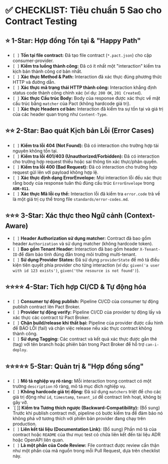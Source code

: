# ✅ **CHECKLIST: Tiêu chuẩn 5 Sao cho Contract Testing**

## ⭐ **1-Star: Hợp đồng Tồn tại & "Happy Path"**
* `[ ]` **Tồn tại file contract:** Đã tạo file contract (`*.pact.json`) cho cặp consumer-provider.
* `[ ]` **Kiểm tra luồng thành công:** Đã có ít nhất một "interaction" kiểm tra kịch bản thành công cơ bản nhất.
* `[ ]` **Xác thực Method & Path:** Interaction đã xác thực đúng phương thức HTTP và đường dẫn.
* `[ ]` **Xác thực mã trạng thái HTTP thành công:** Interaction khẳng định status code thành công chính xác (ví dụ: `200 OK`, `201 Created`).
* `[ ]` **Xác thực Cấu trúc Body:** Body của response được xác thực về mặt cấu trúc bằng `matcher` của Pact (không hardcode giá trị).
* `[ ]` **Xác thực Headers cơ bản:** Interaction đã kiểm tra sự tồn tại và giá trị của các header quan trọng như `Content-Type`.

## ⭐⭐ **2-Star: Bao quát Kịch bản Lỗi (Error Cases)**
* `[ ]` **Kiểm tra lỗi 404 (Not Found):** Đã có interaction cho trường hợp tài nguyên không tồn tại.
* `[ ]` **Kiểm tra lỗi 401/403 (Unauthorized/Forbidden):** Đã có interaction cho trường hợp request thiếu hoặc sai thông tin xác thực/phân quyền.
* `[ ]` **Kiểm tra lỗi 400 (Bad Request):** Đã có interaction cho trường hợp request gửi lên với payload không hợp lệ.
* `[ ]` **Xác thực định dạng ErrorEnvelope:** Mọi interaction lỗi đều xác thực rằng body của response tuân thủ đúng cấu trúc `ErrorEnvelope` trong **`ADR-011`**.
* `[ ]` **Xác thực Mã lỗi cụ thể:** Interaction lỗi đã kiểm tra `error.code` trả về là một giá trị cụ thể trong file `standards/error-codes.md`.

## ⭐⭐⭐ **3-Star: Xác thực theo Ngữ cảnh (Context-Aware)**
* `[ ]` **Header Authorization sử dụng matcher:** Contract đã bao gồm header `Authorization` và sử dụng matcher (không hardcode token).
* `[ ]` **Bao gồm Tenant Header:** Interaction đã bao gồm header `X-Tenant-ID` để đảm bảo tính đúng đắn trong môi trường multi-tenant.
* `[ ]` **Sử dụng Provider States:** Đã sử dụng `providerState` để mô tả điều kiện tiên quyết phía provider cho từng interaction (ví dụ: `given('a user with id 123 exists')`, `given('the resource is not found')`).

## ⭐⭐⭐⭐ **4-Star: Tích hợp CI/CD & Tự động hóa**
* `[ ]` **Consumer tự động publish:** Pipeline CI/CD của consumer tự động publish contract lên Pact Broker.
* `[ ]` **Provider tự động verify:** Pipeline CI/CD của provider tự động lấy và xác thực các contract từ Pact Broker.
* `[ ]` **Chặn build/release khi thất bại:** Pipeline của provider được cấu hình để BÁO LỖI (fail) và chặn việc release nếu xác thực contract không thành công.
* `[ ]` **Sử dụng Tagging:** Các contract và kết quả xác thực được gắn thẻ (tag) với tên branch hoặc phiên bản trong Pact Broker để hỗ trợ `can-i-deploy`.

## ⭐⭐⭐⭐⭐ **5-Star: Quản trị & "Hợp đồng sống"**
* `[ ]` **Mô tả nghiệp vụ rõ ràng:** Mỗi interaction trong contract có một trường `description` rõ ràng, mô tả mục đích nghiệp vụ.
* `[ ]` **Không hardcode giá trị động:** Đã sử dụng `matchers` triệt để cho các giá trị động như `id`, `timestamp`, `tenant_id` để contract linh hoạt, không bị gãy vỡ.
* `[ ]] **Kiểm tra Tương thích ngược (Backward-Compatibility):** (Bổ sung) Trước khi publish contract mới, pipeline có bước kiểm tra để đảm bảo nó không phá vỡ tương thích với phiên bản provider đang chạy trên production.
* `[ ]` **Liên kết tài liệu (Documentation Link):** (Bổ sung) Phần mô tả của contract hoặc `README` của thư mục test có chứa liên kết đến tài liệu ADR hoặc OpenAPI liên quan.
* `[ ]` **Là một phần của Code Review:** File contract được review cẩn thận như một phần của mã nguồn trong mỗi Pull Request, dựa trên checklist này.